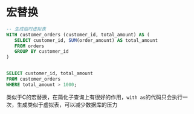 # 宏替换

```SQL
-- 生成临时虚拟表
WITH customer_orders (customer_id, total_amount) AS (
   SELECT customer_id, SUM(order_amount) AS total_amount
   FROM orders
   GROUP BY customer_id
)


SELECT customer_id, total_amount
FROM customer_orders
WHERE total_amount > 1000;
```

类似于C的宏替换，在简化子查询上有很好的作用，`with as`的代码只会执行一次，生成类似于虚拟表，可以减少数据库的压力